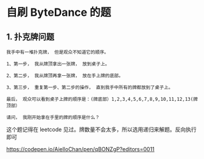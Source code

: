 # 自刷 ByteDance 的题

## 1. 扑克牌问题

```
我手中有一堆扑克牌， 但是观众不知道它的顺序。

1、第一步， 我从牌顶拿出一张牌， 放到桌子上。

2、第二步， 我从牌顶再拿一张牌， 放在手上牌的底部。

3、第三步， 重复第一步、第二步的操作， 直到我手中所有的牌都放到了桌子上。

最后， 观众可以看到桌子上牌的顺序是：(牌底部）1,2,3,4,5,6,7,8,9,10,11,12,13(牌顶部）

请问， 我刚开始拿在手里的牌的顺序是什么？
```

这个题记得在 leetcode 见过。牌数量不会太多，所以选用递归来解题。反向执行即可

https://codepen.io/AielloChan/pen/qBONZgP?editors=0011

